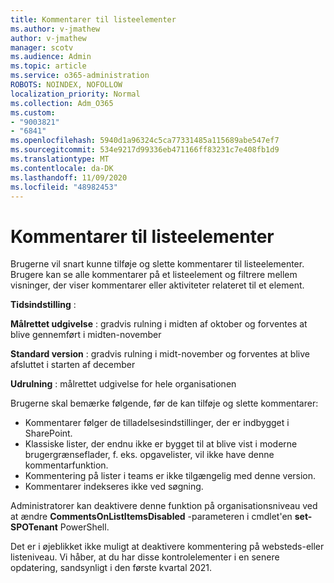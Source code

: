 ```yaml
---
title: Kommentarer til listeelementer
ms.author: v-jmathew
author: v-jmathew
manager: scotv
ms.audience: Admin
ms.topic: article
ms.service: o365-administration
ROBOTS: NOINDEX, NOFOLLOW
localization_priority: Normal
ms.collection: Adm_O365
ms.custom:
- "9003821"
- "6841"
ms.openlocfilehash: 5940d1a96324c5ca77331485a115689abe547ef7
ms.sourcegitcommit: 534e9217d99336eb471166ff83231c7e408fb1d9
ms.translationtype: MT
ms.contentlocale: da-DK
ms.lasthandoff: 11/09/2020
ms.locfileid: "48982453"
---
```

# <a name="comments-on-list-items"></a>Kommentarer til listeelementer

Brugerne vil snart kunne tilføje og slette kommentarer til listeelementer. Brugere kan se alle kommentarer på et listeelement og filtrere mellem visninger, der viser kommentarer eller aktiviteter relateret til et element.

**Tidsindstilling** :

**Målrettet udgivelse** : gradvis rulning i midten af oktober og forventes at blive gennemført i midten-november

**Standard version** : gradvis rulning i midt-november og forventes at blive afsluttet i starten af december

**Udrulning** : målrettet udgivelse for hele organisationen

Brugerne skal bemærke følgende, før de kan tilføje og slette kommentarer:

- Kommentarer følger de tilladelsesindstillinger, der er indbygget i SharePoint.
- Klassiske lister, der endnu ikke er bygget til at blive vist i moderne brugergrænseflader, f. eks. opgavelister, vil ikke have denne kommentarfunktion.
- Kommentering på lister i teams er ikke tilgængelig med denne version.
- Kommentarer indekseres ikke ved søgning.

Administratorer kan deaktivere denne funktion på organisationsniveau ved at ændre **CommentsOnListItemsDisabled** -parameteren i cmdlet'en **set-SPOTenant** PowerShell.

Det er i øjeblikket ikke muligt at deaktivere kommentering på websteds-eller listeniveau. Vi håber, at du har disse kontrolelementer i en senere opdatering, sandsynligt i den første kvartal 2021.
